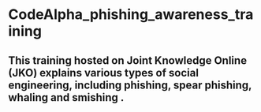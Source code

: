 # CodeAlpha_phishing_awareness_training

## This training hosted on Joint Knowledge Online (JKO) explains various types of social engineering, including phishing, spear phishing, whaling and smishing . 
